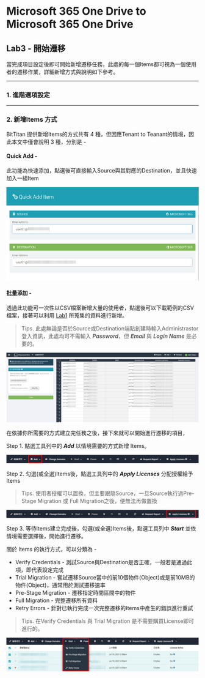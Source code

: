 # Microsoft 365 One Drive to Microsoft 365 One Drive

## Lab3 - 開始遷移

當完成項目設定後即可開始新增遷移任務，此處的每一個Items都可視為一個使用者的遷移作業，詳細新增方式與說明如下參考。

---

### 1. 進階選項設定

---

### 2. 新增Items 方式

BitTitan 提供新增Items的方式共有 4 種，但因應Tenant to Teanant的情境，因此本文中僅會說明 3 種，分別是 -<br>

#### Quick Add -

此功能為快速添加，點選後可直接輸入Source與其對應的Destination，並且快速加入一組Item<br>

![GITHUB](https://github.com/MarkChang-Core/BitTitan/blob/main/Microsoft%20365%20Exchange%20Online%20to%20Microsoft%20365%20Exchange%20Online/Image/image3-1.jpg)<br>

#### 批量添加 -
 
透過此功能可一次性以CSV檔案新增大量的使用者，點選後可以下載範例的CSV檔案，接著可以利用 [Lab1](https://github.com/MarkChang-Core/BitTitan/blob/main/Microsoft%20365%20Exchange%20Online%20to%20Microsoft%20365%20Exchange%20Online/Lab1.md) 所蒐集的資料進行新增。<br>

> Tips. 此處無論是否於Source或Destination端點創建時輸入Administrastor登入資訊，此處均可不需輸入 ***Password***，但 ***Email*** 與 ***Login Name*** 是必要的。

![GITHUB](https://github.com/MarkChang-Core/BitTitan/blob/main/Microsoft%20365%20Exchange%20Online%20to%20Microsoft%20365%20Exchange%20Online/Image/image3-2.jpg)<br>

在依據你所需要的方式建立完任務之後，接下來就可以開始進行遷移的項目，

Step 1. 點選工具列中的 ***Add*** 以情境需要的方式新增 Items。

![GITHUB](https://github.com/MarkChang-Core/BitTitan/blob/main/Microsoft%20365%20Exchange%20Online%20to%20Microsoft%20365%20Exchange%20Online/Image/image3-4.jpg)<br>

Step 2. 勾選(或全選)Items後，點選工具列中的 ***Apply Licenses*** 分配授權給予 Items

> Tips. 使用者授權可以置換，但主要跟隨Source，一旦Source執行過Pre-Stage Migration 或 Full Migration之後，便無法再做置換

![GITHUB](https://github.com/MarkChang-Core/BitTitan/blob/main/Microsoft%20365%20Exchange%20Online%20to%20Microsoft%20365%20Exchange%20Online/Image/image3-5.jpg)<br>

Step 3. 等待Items建立完成後，勾選(或全選)Items後，點選工具列中 ***Start*** 並依情境需要選擇後，開始進行遷移。

關於 Items 的執行方式，可以分類為 -<br>
- Verify Credentials - 測試Source與Destination是否正確，一般若是通過此項，即代表設定完成<br>
- Trial Migration - 嘗試遷移Source當中的前10個物件(Object)或是前10MB的物件(Object)，通常用於測試遷移速率<br>
- Pre-Stage Migration - 遷移指定時間區間中的物件<br>
- Full Migration - 完整遷移所有資料<br>
- Retry Errors - 針對已執行完成一次完整遷移的Items中產生的錯誤進行重試<br>

> Tips. 在Verify Credentials 與 Trial Migration 是不需要購買License即可進行的。

![GITHUB](https://github.com/MarkChang-Core/BitTitan/blob/main/Microsoft%20365%20Exchange%20Online%20to%20Microsoft%20365%20Exchange%20Online/Image/image3-6.jpg)<br>

